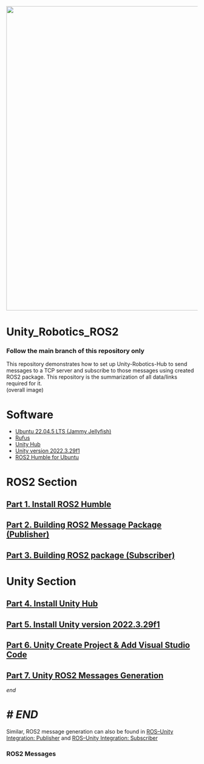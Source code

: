 <!--![Screencastfrom10-23-2024091753PM-ezgif com-video-to-gif-converter](https://github.com/user-attachments/assets/4313a6b5-67e4-40b0-a830-c5f77ae5a7d7)-->
<p float="right">
  <img src="https://github.com/user-attachments/assets/4313a6b5-67e4-40b0-a830-c5f77ae5a7d7" width="800" />
</p>



# Unity_Robotics_ROS2
### Follow the main branch of this repository only
This repository demonstrates how to set up Unity-Robotics-Hub to send messages to a TCP server and subscribe to those messages using created ROS2 package. This repository is the summarization of all data/links required for it. <br />
(overall image)
# Software
- [Ubuntu 22.04.5 LTS (Jammy Jellyfish)](https://releases.ubuntu.com/jammy/)
- [Rufus](https://rufus.ie/en/)
- [Unity Hub](https://docs.unity3d.com/hub/manual/InstallHub.html#install-hub-linux)
- [Unity version 2022.3.29f1](https://unity.com/releases/editor/archive)
- [ROS2 Humble for Ubuntu](https://docs.ros.org/en/humble/Installation/Ubuntu-Install-Debs.html)
# ROS2 Section 
## [Part 1. Install ROS2 Humble](https://github.com/matsive/Unity_Robotics_ROS2/blob/main/Documentation/ROS2%20Section/Part%201.%20Install%20ROS2%20Humble.md)
## [Part 2. Building ROS2 Message Package (Publisher)](https://github.com/matsive/Unity_Robotics_ROS2/blob/main/Documentation/ROS2%20Section/Part%202.%20Building%20ROS2%20Message%20Package.md)
## [Part 3. Building ROS2 package (Subscriber)](https://github.com/matsive/Unity_Robotics_ROS2/blob/main/Documentation/ROS2%20Section/Part%203.%20Building%20ROS2%20package.md)
# Unity Section<br />
## [Part 4. Install Unity Hub](https://github.com/matsive/Unity_Robotics_ROS2/blob/main/Documentation/Unity%20Section/Part%204.%20Install%20Unity%20Hub.md)<br />
## [Part 5. Install Unity version 2022.3.29f1](https://github.com/matsive/Unity_Robotics_ROS2/blob/main/Documentation/Unity%20Section/Part%205.%20Install%20Unity%20System.md)
## [Part 6. Unity Create Project & Add Visual Studio Code](https://github.com/matsive/Unity_Robotics_ROS2/blob/main/Documentation/Unity%20Section/Part%206.%20Unity%20Create%20Project%20%26%20Add%20Visual%20Studio%20Code.md)
## [Part 7. Unity ROS2 Messages Generation](https://github.com/matsive/Unity_Robotics_ROS2/blob/main/Documentation/Unity%20Section/Part%207.%20Unity%20ROS2%20Messages%20Generation.md)




_end_
<div align="justify">
</div>
<!-- <div align="center">
  <img src="https://github.com/user-attachments/assets/65232309-1d2b-44ab-8bba-23993dca465d" alt="Screenshot" width="800"/>
</div>
<br />
![Screenshot from 2024-10-07 20-47-17](https://github.com/user-attachments/assets/12e8d452-b3e4-499d-a7ce-59f5c86420c7)
<div align="center">
  <img src="https://github.com/user-attachments/assets/12e8d452-b3e4-499d-a7ce-59f5c86420c7" alt="Screenshot" width="800"/>
  ![Screenshot from 2024-10-07 21-21-22](https://github.com/user-attachments/assets/0806faeb-d7c1-495b-b55a-d9f7d084b547)
  ![image](https://github.com/user-attachments/assets/080a5f05-d9f4-4b8d-bad0-63b8e92c33f2)
</div>-->


# _# END_




Similar, ROS2 message generation can also be found in [ROS–Unity Integration: Publisher](https://github.com/Unity-Technologies/Unity-Robotics-Hub/blob/main/tutorials/ros_unity_integration/publisher.md) and [ROS–Unity Integration: Subscriber](https://github.com/Unity-Technologies/Unity-Robotics-Hub/blob/main/tutorials/ros_unity_integration/subscriber.md)


### ROS2 Messages
